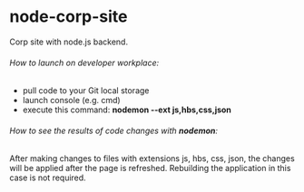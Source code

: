 # node-corp-site
Corp site with node.js backend.

###### How to launch on developer workplace:
* pull code to your Git local storage
* launch console (e.g. cmd)
* execute this command: **nodemon --ext js,hbs,css,json**

###### How to see the results of code changes with ***nodemon***:
After making changes to files with extensions js, hbs, css, json, the changes will be applied after the page is refreshed. Rebuilding the application in this case is not required.
